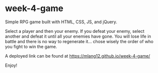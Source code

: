 # week-4-game

Simple RPG game built with HTML, CSS, JS, and jQuery.

Select a player and then your enemy. If you defeat your enemy, select another and defeat it until all your enemies have gone.
You will lose life in battle and there is no way to regenerate it... chose wisely the order of who you fight to win the game. 

A deployed link can be found at https://mlang12.github.io/week-4-game/

Enjoy!
